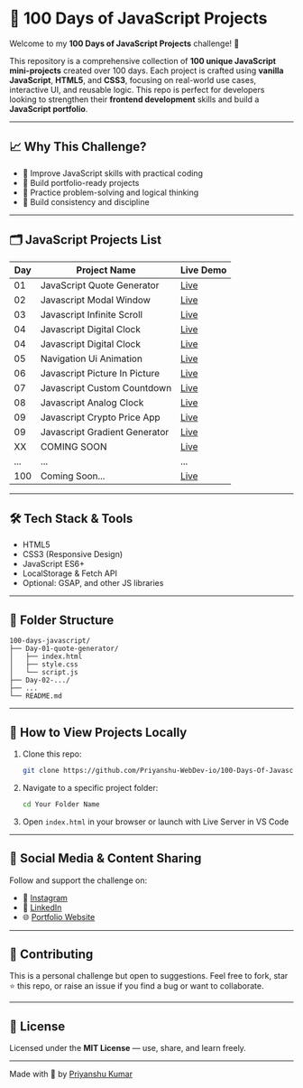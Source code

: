 # 💯 100 Days of JavaScript Projects

Welcome to my **100 Days of JavaScript Projects** challenge! 🚀

This repository is a comprehensive collection of **100 unique JavaScript mini-projects** created over 100 days. Each project is crafted using **vanilla JavaScript**, **HTML5**, and **CSS3**, focusing on real-world use cases, interactive UI, and reusable logic. This repo is perfect for developers looking to strengthen their **frontend development** skills and build a **JavaScript portfolio**.

---

## 📈 Why This Challenge?
- 🚀 Improve JavaScript skills with practical coding
- 🎯 Build portfolio-ready projects
- 🧠 Practice problem-solving and logical thinking
- 🔁 Build consistency and discipline

---

## 🗂️ JavaScript Projects List

| Day | Project Name                 | Live Demo | 
|-----|------------------------------|-----------|
| 01  | JavaScript Quote Generator  | [Live](https://javascript-quote-generator-mu.vercel.app/) | 
| 02  | Javascript Modal Window             | [Live](https://002-javascript-modal-window.vercel.app/) |
| 03  | Javascript Infinite Scroll             | [Live](https://javascript-infinite-scroll.vercel.app/) |
| 04  | Javascript Digital Clock          | [Live](https://004-javascript-digital-clock.vercel.app/) |
| 04  | Javascript Digital Clock          | [Live](https://004-javascript-digital-clock.vercel.app/) |
| 05  | Navigation Ui Animation          | [Live](https://navigation-ui-animation.vercel.app/) |
| 06  | Javascript Picture In Picture          | [Live](https://006-javascript-picture-in-picture.vercel.app/) |
| 07  | Javascript Custom Countdown          | [Live](https://007-javascript-custom-countdown.vercel.app/) |
| 08  | Javascript Analog Clock          | [Live](https://008-javascript-analog-clock.vercel.app/) |
| 09  | Javascript Crypto Price App         | [Live](https://009-javascript-crypto-price-app.vercel.app/) |
| 09  | Javascript Gradient Generator         | [Live](https://0010-javascript-gradient-generator.vercel.app/) |
| XX | COMING SOON                         | [Live](#)       |
| ... | ...                          | ...       |
| 100 | Coming Soon...              | [Live](#) |

---

## 🛠️ Tech Stack & Tools
- HTML5
- CSS3 (Responsive Design)
- JavaScript ES6+
- LocalStorage & Fetch API
- Optional: GSAP, and other JS libraries

---

## 📁 Folder Structure
```
100-days-javascript/
├── Day-01-quote-generator/
│   ├── index.html
│   ├── style.css
│   └── script.js
├── Day-02-.../
├── ...
└── README.md
```

---

## 🚀 How to View Projects Locally
1. Clone this repo:
   ```bash
   git clone https://github.com/Priyanshu-WebDev-io/100-Days-Of-Javascript/
   ```
2. Navigate to a specific project folder:
   ```bash
   cd Your Folder Name
   ```
3. Open `index.html` in your browser or launch with Live Server in VS Code

---

## 📢 Social Media & Content Sharing
Follow and support the challenge on:
- 📸 [Instagram](https://www.instagram.com/dynamic_pixels.in/)
- 💼 [LinkedIn](https://www.linkedin.com/in/priyanshukumar2043/)
- 🌐 [Portfolio Website](https://react-portfolio-2025-two.vercel.app/)

---

## 🤝 Contributing
This is a personal challenge but open to suggestions. Feel free to fork, star ⭐ this repo, or raise an issue if you find a bug or want to collaborate.

---

## 📃 License
Licensed under the **MIT License** — use, share, and learn freely.

---

Made with 💛 by [Priyanshu Kumar](https://www.linkedin.com/in/priyanshukumar2043/)

